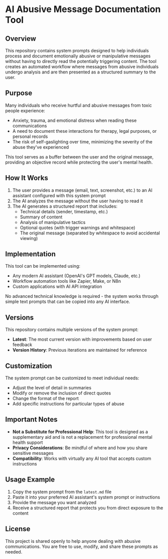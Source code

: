 # AI Abusive Message Documentation Tool

## Overview

This repository contains system prompts designed to help individuals process and document emotionally abusive or manipulative messages without having to directly read the potentially triggering content. The tool creates an automated workflow where messages from abusive individuals undergo analysis and are then presented as a structured summary to the user.

## Purpose

Many individuals who receive hurtful and abusive messages from toxic people experience:
- Anxiety, trauma, and emotional distress when reading these communications
- A need to document these interactions for therapy, legal purposes, or personal records
- The risk of self-gaslighting over time, minimizing the severity of the abuse they've experienced

This tool serves as a buffer between the user and the original message, providing an objective record while protecting the user's mental health.

## How It Works

1. The user provides a message (email, text, screenshot, etc.) to an AI assistant configured with this system prompt
2. The AI analyzes the message without the user having to read it
3. The AI generates a structured report that includes:
   - Technical details (sender, timestamp, etc.)
   - Summary of content
   - Analysis of manipulative tactics
   - Optional quotes (with trigger warnings and whitespace)
   - The original message (separated by whitespace to avoid accidental viewing)

## Implementation

This tool can be implemented using:
- Any modern AI assistant (OpenAI's GPT models, Claude, etc.)
- Workflow automation tools like Zapier, Make, or N8n
- Custom applications with AI API integration

No advanced technical knowledge is required - the system works through simple text prompts that can be copied into any AI interface.

## Versions

This repository contains multiple versions of the system prompt:
- **Latest**: The most current version with improvements based on user feedback
- **Version History**: Previous iterations are maintained for reference

## Customization

The system prompt can be customized to meet individual needs:
- Adjust the level of detail in summaries
- Modify or remove the inclusion of direct quotes
- Change the format of the report
- Add specific instructions for particular types of abuse

## Important Notes

- **Not a Substitute for Professional Help**: This tool is designed as a supplementary aid and is not a replacement for professional mental health support
- **Privacy Considerations**: Be mindful of where and how you share sensitive messages
- **Compatibility**: Works with virtually any AI tool that accepts custom instructions

## Usage Example

1. Copy the system prompt from the `latest.md` file
2. Paste it into your preferred AI assistant's system prompt or instructions
3. Provide the message you want analyzed
4. Receive a structured report that protects you from direct exposure to the content

## License

This project is shared openly to help anyone dealing with abusive communications. You are free to use, modify, and share these prompts as needed.
 
